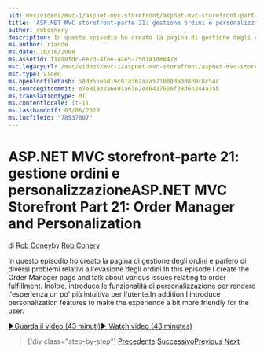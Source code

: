 ```yaml
---
uid: mvc/videos/mvc-1/aspnet-mvc-storefront/aspnet-mvc-storefront-part-21-order-manager-and-personalization
title: 'ASP.NET MVC storefront-parte 21: gestione ordini e personalizzazione | Microsoft Docs'
author: robconery
description: In questo episodio ho creato la pagina di gestione degli ordini e parlerò di diversi problemi relativi all'evasione degli ordini. Inoltre, introduco le funzionalità di personalizzazione...
ms.author: riande
ms.date: 10/16/2008
ms.assetid: f1490fdc-ee7d-4fee-a4e5-25d141d88478
msc.legacyurl: /mvc/videos/mvc-1/aspnet-mvc-storefront/aspnet-mvc-storefront-part-21-order-manager-and-personalization
msc.type: video
ms.openlocfilehash: 58de55e6d19c01a367aaa571800da008b0c8c54c
ms.sourcegitcommit: e7e91932a6e91a63e2e46417626f39d6b244a3ab
ms.translationtype: MT
ms.contentlocale: it-IT
ms.lasthandoff: 03/06/2020
ms.locfileid: "78537807"
---
```

# <a name="aspnet-mvc-storefront-part-21-order-manager-and-personalization"></a><span data-ttu-id="5f83d-104">ASP.NET MVC storefront-parte 21: gestione ordini e personalizzazione</span><span class="sxs-lookup"><span data-stu-id="5f83d-104">ASP.NET MVC Storefront Part 21: Order Manager and Personalization</span></span>

<span data-ttu-id="5f83d-105">di [Rob Coney](https://github.com/robconery)</span><span class="sxs-lookup"><span data-stu-id="5f83d-105">by [Rob Conery](https://github.com/robconery)</span></span>

<span data-ttu-id="5f83d-106">In questo episodio ho creato la pagina di gestione degli ordini e parlerò di diversi problemi relativi all'evasione degli ordini.</span><span class="sxs-lookup"><span data-stu-id="5f83d-106">In this episode I create the Order Manager page and talk about various issues relating to order fulfillment.</span></span> <span data-ttu-id="5f83d-107">Inoltre, introduco le funzionalità di personalizzazione per rendere l'esperienza un po' più intuitiva per l'utente.</span><span class="sxs-lookup"><span data-stu-id="5f83d-107">In addition I introduce personalization features to make the experience a bit more friendly for the user.</span></span>

[<span data-ttu-id="5f83d-108">&#9654;Guarda il video (43 minuti)</span><span class="sxs-lookup"><span data-stu-id="5f83d-108">&#9654; Watch video (43 minutes)</span></span>](https://channel9.msdn.com/Blogs/ASP-NET-Site-Videos/aspnet-mvc-storefront-part-21-order-manager-and-personalization)

> [!div class="step-by-step"]
> <span data-ttu-id="5f83d-109">[Precedente](aspnet-mvc-storefront-part-20-logging.md)
> [Successivo](aspnet-mvc-storefront-part-22-restructuring-rerouting-and-paypal.md)</span><span class="sxs-lookup"><span data-stu-id="5f83d-109">[Previous](aspnet-mvc-storefront-part-20-logging.md)
[Next](aspnet-mvc-storefront-part-22-restructuring-rerouting-and-paypal.md)</span></span>
